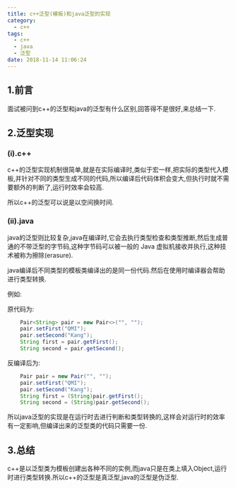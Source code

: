 ```yaml
---
title: c++泛型(模板)和java泛型的实现
category:
  - c++
tags:
  - c++
  - java
  - 泛型
date: 2018-11-14 11:06:24
---
```


## 1.前言

面试被问到c++的泛型和java的泛型有什么区别,回答得不是很好,来总结一下.

<!-- more -->

## 2.泛型实现

### (i).c++

c++的泛型实现机制很简单,就是在实际编译时,类似于宏一样,把实际的类型代入模板,并针对不同的类型生成不同的代码,所以编译后代码体积会变大,但执行时就不需要额外的判断了,运行时效率会较高.

所以c++的泛型可以说是以空间换时间.

### (ii).java

java的泛型则比较复杂,java在编译时,它会去执行类型检查和类型推断,然后生成普通的不带泛型的字节码,这种字节码可以被一般的 Java 虚拟机接收并执行,这种技术被称为擦除(erasure).

java编译后不同类型的模板类编译出的是同一份代码.然后在使用时编译器会帮助进行类型转换.

例如:

原代码为:

```java
	Pair<String> pair = new Pair<>("", "");
    pair.setFirst("QMI");
    pair.setSecond("Kang");
    String first = pair.getFirst();
    String second = pair.getSecond();
```

反编译后为:

```java
	Pair pair = new Pair("", "");
    pair.setFirst("QMI");
    pair.setSecond("Kang");
    String first = (String)pair.getFirst();
    String second = (String)pair.getSecond();
```

所以java泛型的实现是在运行时去进行判断和类型转换的,这样会对运行时的效率有一定影响,但编译出来的泛型类的代码只需要一份.

## 3.总结

c++是以泛型类为模板创建出各种不同的实例,而java只是在类上填入Object,运行时进行类型转换.所以c++的泛型是真泛型,java的泛型是伪泛型.